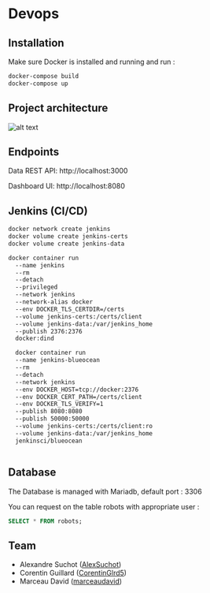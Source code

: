 # Devops

## Installation

Make sure Docker is installed and running and run :

```bash
docker-compose build
docker-compose up
```
## Project architecture
![alt text](https://zupimages.net/up/20/22/ysi6.png)

## Endpoints

Data REST API: http://localhost:3000

Dashboard UI: http://localhost:8080

## Jenkins (CI/CD)

```bash
docker network create jenkins
docker volume create jenkins-certs
docker volume create jenkins-data

docker container run
  --name jenkins
  --rm
  --detach
  --privileged
  --network jenkins
  --network-alias docker
  --env DOCKER_TLS_CERTDIR=/certs
  --volume jenkins-certs:/certs/client
  --volume jenkins-data:/var/jenkins_home
  --publish 2376:2376
  docker:dind

  docker container run
  --name jenkins-blueocean
  --rm
  --detach
  --network jenkins
  --env DOCKER_HOST=tcp://docker:2376
  --env DOCKER_CERT_PATH=/certs/client
  --env DOCKER_TLS_VERIFY=1
  --publish 8080:8080
  --publish 50000:50000
  --volume jenkins-certs:/certs/client:ro
  --volume jenkins-data:/var/jenkins_home
  jenkinsci/blueocean
```

```bash

```

## Database

The Database is managed with Mariadb, default port : 3306

You can request on the table robots with appropriate user : 
```sql
SELECT * FROM robots;
```




## Team

- Alexandre Suchot ([AlexSuchot](https://github.com/AlexSuchot))
- Corentin Guillard ([CorentinGlrd5](https://github.com/CorentinGlrd5))
- Marceau David ([marceaudavid](https://github.com/marceaudavid))

```

```
